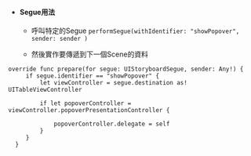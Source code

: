 * #### Segue用法

  * 呼叫特定的Segue
  `performSegue(withIdentifier: "showPopover", sender: sender )`

  * 然後實作要傳遞到下一個Scene的資料
```
override func prepare(for segue: UIStoryboardSegue, sender: Any!) {
     if segue.identifier == "showPopover" {
         let viewController = segue.destination as! UITableViewController

         if let popoverController = viewController.popoverPresentationController {

             popoverController.delegate = self
         }
     }
  }
  ```
  
